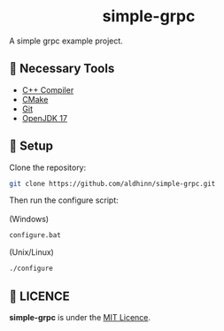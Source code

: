 # <h1 align="center">simple-grpc</h1>
A simple grpc example project.
## 🧰 Necessary Tools
* [C++ Compiler](https://www.stroustrup.com/compilers.html)
* [CMake](https://cmake.org/install/)
* [Git](https://git-scm.com/book/en/v2/Getting-Started-Installing-Git)
* [OpenJDK 17](https://jdk.java.net/17/)
## 💼 Setup
Clone the repository:
``` bash
git clone https://github.com/aldhinn/simple-grpc.git
```
Then run the configure script: \
\
(Windows)
``` cmd
configure.bat
```
(Unix/Linux)
``` bash
./configure
```
## 📜 LICENCE
**simple-grpc** is under the [MIT Licence](./LICENCE).